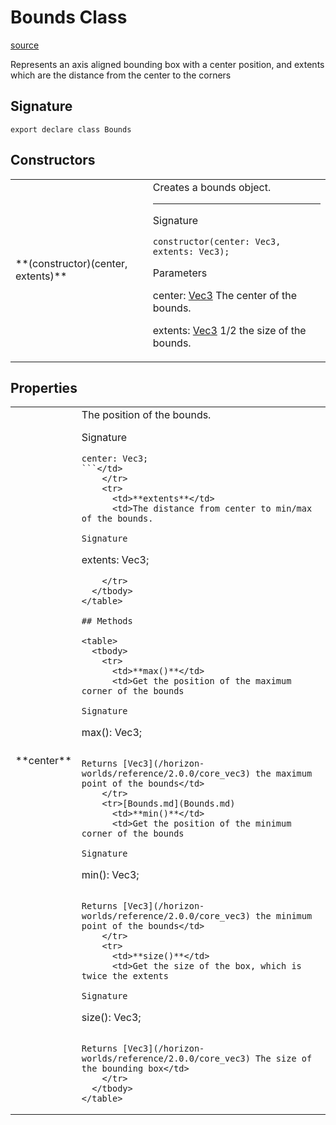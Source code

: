 # Bounds Class

[source](https://developers.meta.com/horizon-worlds/reference/2.0.0/core_bounds)

Represents an axis aligned bounding box with a center position, and extents which are the distance from the center to the corners

## Signature

```
export declare class Bounds
```

## Constructors

<table>
  <tbody>
    <tr>
      <td>**(constructor)(center, extents)**</td>
      <td>Creates a bounds object.

* * *

Signature

```
constructor(center: Vec3, extents: Vec3);
```

Parameters

center: [Vec3](/horizon-worlds/reference/2.0.0/core_vec3) The center of the bounds.

extents: [Vec3](/horizon-worlds/reference/2.0.0/core_vec3) 1/2 the size of the bounds.</td>
    </tr>
  </tbody>
</table>

## Properties

<table>
  <tbody>
    <tr>
      <td>**center**</td>
      <td>The position of the bounds.

Signature

```
center: Vec3;
```</td>
    </tr>
    <tr>
      <td>**extents**</td>
      <td>The distance from center to min/max of the bounds.

Signature

```
extents: Vec3;
```</td>
    </tr>
  </tbody>
</table>

## Methods

<table>
  <tbody>
    <tr>
      <td>**max()**</td>
      <td>Get the position of the maximum corner of the bounds

Signature

```
max(): Vec3;
```

Returns [Vec3](/horizon-worlds/reference/2.0.0/core_vec3) the maximum point of the bounds</td>
    </tr>
    <tr>[Bounds.md](Bounds.md)
      <td>**min()**</td>
      <td>Get the position of the minimum corner of the bounds

Signature

```
min(): Vec3;
```

Returns [Vec3](/horizon-worlds/reference/2.0.0/core_vec3) the minimum point of the bounds</td>
    </tr>
    <tr>
      <td>**size()**</td>
      <td>Get the size of the box, which is twice the extents

Signature

```
size(): Vec3;
```

Returns [Vec3](/horizon-worlds/reference/2.0.0/core_vec3) The size of the bounding box</td>
    </tr>
  </tbody>
</table>

